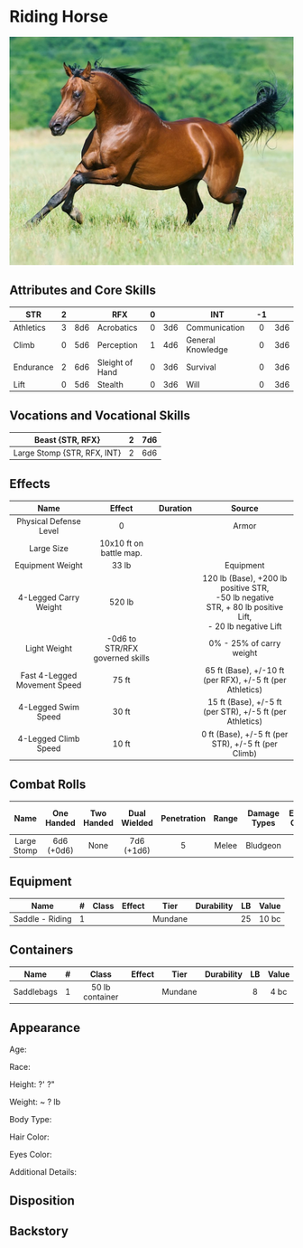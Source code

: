 # Riding Horse

![NotMyImage](RidingHorse.png)

## Attributes and Core Skills

| STR       | 2 |    | RFX             | 0 |    | INT               | -1 |    |
| --------- | :-: | :-: | --------------- | :-: | :-: | ----------------- | :-: | :-: |
| Athletics | 3 | 8d6 | Acrobatics      | 0 | 3d6 | Communication     | 0 | 3d6 |
| Climb     | 0 | 5d6 | Perception      | 1 | 4d6 | General Knowledge | 0 | 3d6 |
| Endurance | 2 | 6d6 | Sleight of Hand | 0 | 3d6 | Survival          | 0 | 3d6 |
| Lift      | 0 | 5d6 | Stealth         | 0 | 3d6 | Will              | 0 | 3d6 |

## Vocations and Vocational Skills

| Beast {STR, RFX}            | 2 | 7d6 |
| --------------------------- | :-: | :-: |
| Large Stomp {STR, RFX, INT} | 2 | 6d6 |

## Effects

|             Name             |             Effect             | Duration |                                                       Source                                                       |
| :--------------------------: | :-----------------------------: | :------: | :-----------------------------------------------------------------------------------------------------------------: |
|    Physical Defense Level    |                0                |          |                                                        Armor                                                        |
|          Large Size          |     10x10 ft on battle map.     |          |                                                                                                                    |
|       Equipment Weight       |              33 lb              |          |                                                      Equipment                                                      |
|    4-Legged Carry Weight    |             520 lb             |          | 120 lb (Base), +200 lb positive STR,<br />-50 lb negative STR, + 80 lb positive Lift,<br />- 20 lb negative Lift |
|         Light Weight         | -0d6 to STR/RFX governed skills |          |                                              0% - 25% of carry weight                                              |
| Fast 4-Legged Movement Speed |              75 ft              |          |                               65 ft (Base), +/-10 ft (per RFX), +/-5 ft (per Athletics)                               |
|     4-Legged Swim Speed     |              30 ft              |          |                              15 ft (Base), +/-5 ft (per STR), +/-5 ft (per Athletics)                              |
|     4-Legged Climb Speed     |              10 ft              |          |                                 0 ft (Base), +/-5 ft (per STR), +/-5 ft (per Climb)                                 |

## Combat Rolls

|    Name    | One<br />Handed | Two<br />Handed | Dual<br />Wielded | Penetration | Range | Damage<br />Types | Engageable<br />Opponents | Area Of<br />Effect | Resource<br />Class |
| :---------: | :-------------: | :-------------: | :---------------: | :---------: | :---: | :---------------: | :-----------------------: | :-----------------: | :-----------------: |
| Large Stomp | 6d6<br />(+0d6) |      None      |  7d6<br />(+1d6)  |      5      | Melee |     Bludgeon     |           Rapid           |        None        |        None        |

## Equipment

| Name            | # | Class | Effect |  Tier  | Durability | LB | Value |
| --------------- | :-: | :---: | :----: | :-----: | :--------: | :-: | :---: |
| Saddle - Riding | 1 |      |        | Mundane |            | 25 | 10 bc |

## Containers

| Name       | # |      Class      | Effect |  Tier  | Durability | LB | Value |
| ---------- | :-: | :-------------: | :----: | :-----: | :--------: | :-: | :---: |
| Saddlebags | 1 | 50 lb container |        | Mundane |            | 8 | 4 bc |

## Appearance

Age:

Race:

Height: ?' ?"

Weight: ~ ? lb

Body Type:

Hair Color:

Eyes Color:

Additional Details:

## Disposition

## Backstory
